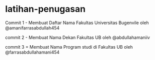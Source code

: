 # latihan-penugasan

Commit 1 - Membuat Daftar Nama Fakultas Universitas Bugenvile oleh @amanifarrasabdullah454

commit 2 - Membuat Nama Dekan Fakultas UB oleh @abdullahamaniiv

commit 3 = Membuat Nama Program studi di Fakultas UB oleh @farrasabdullahamani454



